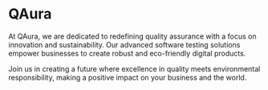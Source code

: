 # QAura

At QAura, we are dedicated to redefining quality assurance with a focus on innovation and sustainability. Our advanced software testing solutions empower businesses to create robust and eco-friendly digital products. 

Join us in creating a future where excellence in quality meets environmental responsibility, making a positive impact on your business and the world.
